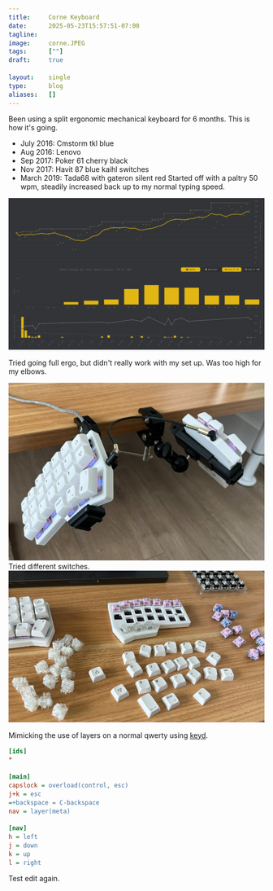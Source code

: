 ```yaml
---
title:     Corne Keyboard
date:      2025-05-23T15:57:51-07:00
tagline:
image:     corne.JPEG
tags:      [""]
draft:     true

layout:    single
type:      blog
aliases:   []
---
```


Been using a split ergonomic mechanical keyboard for 6 months. This is how it's going.

<!--more-->

- July 2016: Cmstorm tkl blue
- Aug 2016: Lenovo
- Sep 2017: Poker 61 cherry black
- Nov 2017: Havit 87 blue kaihl switches
- March 2019: Tada68 with gateron silent red
Started off with a paltry 50 wpm, steadily increased back up to my normal typing speed.

![Steadily increasing WPM](pic-monkeytype.png)

Tried going full ergo, but didn't really work with my set up. Was too high for my elbows.

![Ergonomics](pic-ergo.jpg)
Tried different switches.
![](switches.jpg)

Mimicking the use of layers on a normal qwerty using [keyd](https://github.com/rvaiya/keyd).

```ini
[ids]
*

[main]
capslock = overload(control, esc)
j+k = esc
=+backspace = C-backspace
nav = layer(meta)

[nav]
h = left
j = down
k = up
l = right
```

Test edit again.
